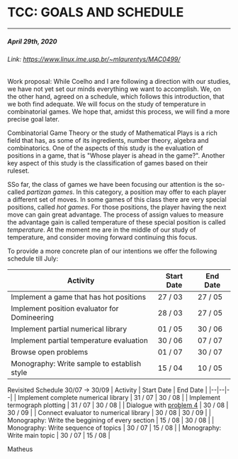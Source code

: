 # TCC: GOALS AND SCHEDULE
----------------------
##### April 29th, 2020
###### Link: https://www.linux.ime.usp.br/~mlaurentys/MAC0499/
Work proposal:
While Coelho and I are following a direction with our studies, we have not yet set our minds everything we want to accomplish. We, on the other hand, agreed on a schedule, which follows this introduction, that we both find adequate. We will focus on the study of temperature in combinatorial games. We hope that, amidst this process, we will find a more precise goal later.

Combinatorial Game Theory or the study of Mathematical Plays is a rich field that has, as some of its ingredients, number theory, algebra and combinatorics. One of the aspects of this study is the evaluation of positions in a game, that is "Whose player is ahead in the game?". Another key aspect of this study is the classification of games based on their ruleset.

SSo far, the class of games we have been focusing our attention is the so-called *partizan games*. In this category, a position may offer to each player a different set of moves. In some games of this class there are very special positions, called *hot games*. For those positions, the player having the next move can gain great advantage. The process of assign values to measure the advantage gain is called temperature of these special position is called *temperature*. At the moment me are in the middle of our study of temperature, and consider moving forward continuing this focus.

To provide a more concrete plan of our intentions we offer the following schedule till July:

| Activity | Start Date | End Date |
|--|--|--|
| Implement a game that has hot positions | 27 / 03 | 27 / 05 |
| Implement position evaluator for Domineering | 28 / 03 | 27 / 05 | 
| Implement partial numerical library | 01 / 05 | 30 / 06 |
| Implement partial temperature evaluation | 30 / 06 | 07 / 07 |
| Browse open problems | 01 / 07 | 30 / 07 |
| Monography: Write sample to establish style | 15 / 04 | 10 / 05 | 


Revisited Schedule
30/07 -> 30/09
| Activity | Start Date | End Date |
|--|--|--| 
| Implement complete numerical library | 31 / 07 | 30 / 08 |
| Implement termograph plotting | 31 / 07 | 30 / 08 |
| Dialogue with [problem  4](http://library.msri.org/books/Book29/files/unsolved.pdf) | 30 / 08 | 30 / 09 |
| Connect evaluator to numerical library | 30 / 08 | 30 / 09 | 
| Monography: Write the beggining of every section | 15 / 08 | 30 / 08 | 
| Monography: Write sequence of topics | 30 / 07 | 15 / 08 | 
| Monography: Write main topic | 30 / 07 | 15 / 08 |


Matheus
